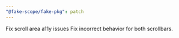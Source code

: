 ```yaml
---
"@fake-scope/fake-pkg": patch
---
```


Fix scroll area a11y issues
Fix incorrect behavior for both scrollbars.
